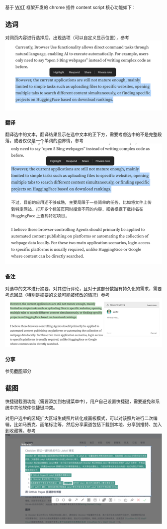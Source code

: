 基于 [WXT](https://wxt.dev/) 框架开发的 chrome 插件
content script 核心功能如下：
## 选词
对网页内容进行选择后，出现选项（可以自定义显示位置），参考![选择后现实选项](./images/image_select_options.png)

### 翻译
翻译选中的文本，翻译结果显示在选中文本的正下方，需要考虑选中的不是完整段落，或者仅仅是一个单词的边界情，参考![翻译](./images/image_select_translate.png)

### 备注
对选中的文本进行摘要，对其进行评论，且对于这部分数据有持久化的需求，需要考虑回显（特别是摘要的文章可能被修改的情况）参考![备注](./images/image_select_comment.png)

### 分享
参见[截图](##截图)部分

## 截图
快捷键截图功能（需要添加到右键菜单中），用户自己设置快捷键，需要避免和系统中其他软件快捷键冲突。

对用户选中的区域扩大区域生成照片转化成画板模式，可以对该照片进行二次编辑，比如马赛克、画笔标注等，然后分享渠道包括下载到本地、分享到推特、加入到收藏等。参考![画板](./images/image_screenshot.png)
